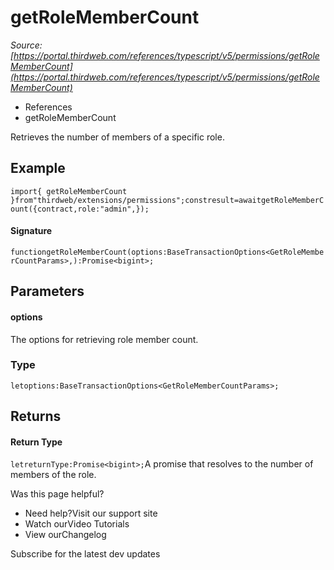 # getRoleMemberCount

*Source: [https://portal.thirdweb.com/references/typescript/v5/permissions/getRoleMemberCount](https://portal.thirdweb.com/references/typescript/v5/permissions/getRoleMemberCount)*

* References
* getRoleMemberCount

Retrieves the number of members of a specific role.

## Example

`import{ getRoleMemberCount }from"thirdweb/extensions/permissions";constresult=awaitgetRoleMemberCount({contract,role:"admin",});`
#### Signature

`functiongetRoleMemberCount(options:BaseTransactionOptions<GetRoleMemberCountParams>,):Promise<bigint>;`
## Parameters

#### options

The options for retrieving role member count.

### Type

`letoptions:BaseTransactionOptions<GetRoleMemberCountParams>;`
## Returns

#### Return Type

`letreturnType:Promise<bigint>;`A promise that resolves to the number of members of the role.

Was this page helpful?

* Need help?Visit our support site
* Watch ourVideo Tutorials
* View ourChangelog

Subscribe for the latest dev updates

